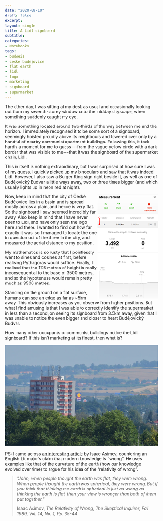 ```yaml
---
date: "2020-08-10"
draft: false
excerpt: 
layout: single
title: A Lidl signboard
subtitle: 
categories:
- Notebooks
tags:
- budweis
- ceske budejovice
- flat earth
- lidl
- logo
- marketing
- signboard
- supermarket
---
```


The other day, I was sitting at my desk as usual and occasionally looking out from my seventh-storey window onto the midday cityscape, when something suddenly caught my eye.

It was something located around two-thirds of the way between me and the horizon. I immediately recognised it to be some sort of a signboard, seemingly hoisted proudly above its neighbours and towered over only by a handful of nearby communist apartment buildings. Following this, it took hardly a moment for me to guess---from the vague yellow circle with a dark border that was visible to me---that it was the signboard of the supermarket chain, Lidl.

This in itself is nothing extraordinary, but I was surprised at how sure I was of my guess. I quickly picked up my binoculars and saw that it was indeed Lidl. However, I also saw a Burger King sign right beside it, as well as one of Budějovický Budvar a little ways away, two or three times bigger (and which usually lights up in neon red at night).

<img src="mapy.webp" width="200px" align="right"> 

Now, keep in mind that the city of České Budějovice lies in a basin and is spread mostly across a plain, and hence is very flat. So the signboard I saw seemed incredibly far away. Also keep in mind that I have never been to Lidl, and have only seen the logo here and there. I wanted to find out how far exactly it was, so I managed to locate the one in question out of the three in the city, and measured the aerial distance to my position.

My mathematics is so rusty that I pointlessly went to sines and cosines at first, before realising Pythagoras would suffice. Finally, I realised that the 17.5 metres of height is really inconsequential to the base of 3500 metres, and so the hypotenuse would remain pretty much as 3500 metres.

Standing on the ground on a flat surface, humans can see an edge as far as ~5km away. This obviously increases as you observe from higher positions. But what I find amusing is that I was able to correctly identify the supermarket in less than a second, on seeing its signboard from 3.5km away, given that I was unable to notice the even bigger and closer to heart Budějovický Budvar. 

How many other occupants of communist buildings notice the Lidl signboard? If this isn’t marketing at its finest, then what is?

![Lidl signboard](featured.webp)

PS: I came across [an interesting article](https://chem.tufts.edu/answersinscience/relativityofwrong.htm) by Isaac Asimov, countering an English Lit major’s claim that modern knowledge is “wrong”. He uses examples like that of the curvature of the earth (how our knowledge evolved over time) to argue for his idea of the “relativity of wrong”.

> *"John, when people thought the earth was flat, they were wrong. When people thought the earth was spherical, they were wrong. But if you think that thinking the earth is spherical is just as wrong as thinking the earth is flat, then your view is wronger than both of them put together."*
>
> Isaac Asimov, *The Relativity of Wrong, The Skeptical Inquirer, Fall 1989, Vol. 14, No. 1, Pp. 35-44*